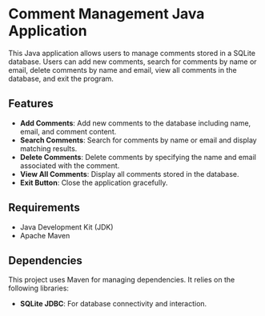 # Comment Management Java Application

This Java application allows users to manage comments stored in a SQLite database. Users can add new comments, search for comments by name or email, delete comments by name and email, view all comments in the database, and exit the program.

## Features

- **Add Comments**: Add new comments to the database including name, email, and comment content.
- **Search Comments**: Search for comments by name or email and display matching results.
- **Delete Comments**: Delete comments by specifying the name and email associated with the comment.
- **View All Comments**: Display all comments stored in the database.
- **Exit Button**: Close the application gracefully.

## Requirements

- Java Development Kit (JDK)
- Apache Maven

## Dependencies

This project uses Maven for managing dependencies. It relies on the following libraries:

- **SQLite JDBC**: For database connectivity and interaction.

